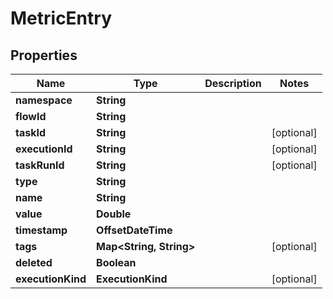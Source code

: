 

# MetricEntry


## Properties

| Name | Type | Description | Notes |
|------------ | ------------- | ------------- | -------------|
|**namespace** | **String** |  |  |
|**flowId** | **String** |  |  |
|**taskId** | **String** |  |  [optional] |
|**executionId** | **String** |  |  [optional] |
|**taskRunId** | **String** |  |  [optional] |
|**type** | **String** |  |  |
|**name** | **String** |  |  |
|**value** | **Double** |  |  |
|**timestamp** | **OffsetDateTime** |  |  |
|**tags** | **Map&lt;String, String&gt;** |  |  [optional] |
|**deleted** | **Boolean** |  |  |
|**executionKind** | **ExecutionKind** |  |  [optional] |




